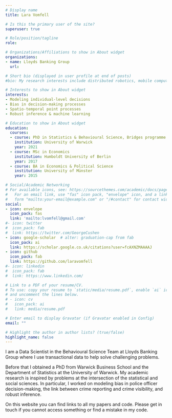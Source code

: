 ```yaml
---
# Display name
title: Lara Vomfell

# Is this the primary user of the site?
superuser: true

# Role/position/tagline
role: 

# Organizations/Affiliations to show in About widget
organizations:
- name: Lloyds Banking Group
  url: 

# Short bio (displayed in user profile at end of posts)
#bio: My research interests include distributed robotics, mobile computing and programmable matter.

# Interests to show in About widget
interests:
- Modeling individual-level decisions
- Bias in decision-making processes
- Spatio-temporal point processes
- Robust inference & machine learning

# Education to show in About widget
education:
  courses:
  - course: PhD in Statistics & Behavioural Science, Bridges programme
    institution: University of Warwick
    year: 2021
  - course: MSc in Economics
    institution: Humboldt University of Berlin
    year: 2017
  - course: BA in Economics & Political Science
    institution: University of Münster
    year: 2015

# Social/Academic Networking
# For available icons, see: https://sourcethemes.com/academic/docs/page-builder/#icons
#   For an email link, use "fas" icon pack, "envelope" icon, and a link in the
#   form "mailto:your-email@example.com" or "/#contact" for contact widget.
social:
- icon: envelope
  icon_pack: fas
  link: 'mailto:lvomfell@gmail.com'
#- icon: twitter
#  icon_pack: fab
#  link: https://twitter.com/GeorgeCushen
- icon: google-scholar  # alter: graduation-cap from fab
  icon_pack: ai
  link: https://scholar.google.co.uk/citations?user=fcAXNZMAAAAJ
- icon: github
  icon_pack: fab
  link: https://github.com/laravomfell
#- icon: linkedin
#  icon_pack: fab
#  link: https://www.linkedin.com/

# Link to a PDF of your resume/CV.
# To use: copy your resume to `static/media/resume.pdf`, enable `ai` icons in `params.toml`, 
# and uncomment the lines below.
# - icon: cv
#   icon_pack: ai
#   link: media/resume.pdf

# Enter email to display Gravatar (if Gravatar enabled in Config)
email: ""

# Highlight the author in author lists? (true/false)
highlight_name: false
---
```


I am a Data Scientist in the Behavioural Science Team at Lloyds Banking Group where I use transactional data to help solve challenging problems. 

Before that I obtained a PhD from Warwick Business School and the Department of Statistics at the University of Warwick. My academic research is inspired by problems at the intersection of the statistical and social sciences. In particular, I worked on modeling bias in police officer decision-making, the link between crime reporting and crime visibility, and robust inference. 

On this website you can find links to all my papers and code. Please get in touch if you cannot access something or find a mistake in my code.